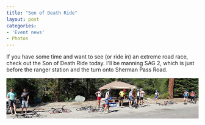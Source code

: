 ```yaml
---
title: "Son of Death Ride"
layout: post
categories:
- 'Event news'
- Photos
---
```


If you have some time and want to see (or ride in) an extreme road race, check out the Son of Death Ride today. I'll be manning SAG 2, which is just before the ranger station and the turn onto Sherman Pass Road.

![Son of Death Ride SAG stop 2](/assets/img/2015/03/20100810-SAG2.jpg)
